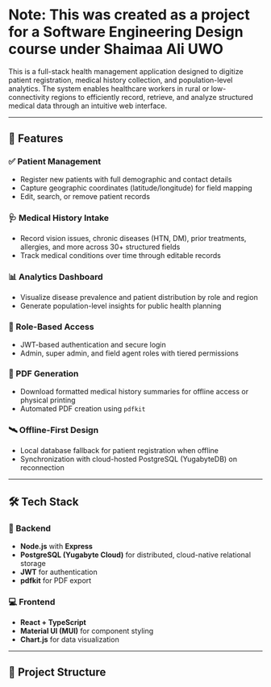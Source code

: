 # Note: This was created as a project for a Software Engineering Design course under Shaimaa Ali UWO

This is a full-stack health management application designed to digitize patient registration, medical history collection, and population-level analytics. The system enables healthcare workers in rural or low-connectivity regions to efficiently record, retrieve, and analyze structured medical data through an intuitive web interface.

---

## 🚀 Features

### ✅ Patient Management
- Register new patients with full demographic and contact details
- Capture geographic coordinates (latitude/longitude) for field mapping
- Edit, search, or remove patient records

### 🩺 Medical History Intake
- Record vision issues, chronic diseases (HTN, DM), prior treatments, allergies, and more across 30+ structured fields
- Track medical conditions over time through editable records

### 📊 Analytics Dashboard
- Visualize disease prevalence and patient distribution by role and region
- Generate population-level insights for public health planning

### 🔐 Role-Based Access
- JWT-based authentication and secure login
- Admin, super admin, and field agent roles with tiered permissions

### 📝 PDF Generation
- Download formatted medical history summaries for offline access or physical printing
- Automated PDF creation using `pdfkit`

### 🛰 Offline-First Design
- Local database fallback for patient registration when offline
- Synchronization with cloud-hosted PostgreSQL (YugabyteDB) on reconnection

---

## 🛠️ Tech Stack

### 🔧 Backend
- **Node.js** with **Express**
- **PostgreSQL (Yugabyte Cloud)** for distributed, cloud-native relational storage
- **JWT** for authentication
- **pdfkit** for PDF export

### 💻 Frontend
- **React + TypeScript**
- **Material UI (MUI)** for component styling
- **Chart.js** for data visualization

---

## 🧩 Project Structure

